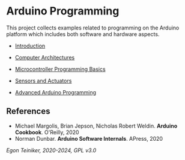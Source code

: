 # Arduino Programming

This project collects examples related to programming on the Arduino platform which
includes both software and hardware aspects.

* [Introduction](introduction/)

* [Computer Architectures](hardware/computer-architectures)

* [Microcontroller Programming Basics](basics/)
  
* [Sensors and Actuators](sensors-and-actuators/)

* [Advanced Arduino Programming](advanced/)

## References
* Michael Margolis, Brian Jepson, Nicholas Robert Weldin. **Arduino Cookbook**. O'Reilly, 2020
* Norman Dunbar. **Arduino Software Internals**. APress, 2020

*Egon Teiniker, 2020-2024, GPL v3.0* 
